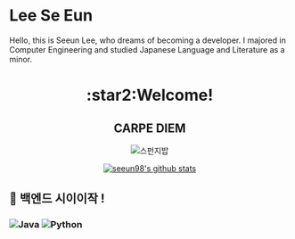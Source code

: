 # Lee Se Eun 
<!--
[![N|Solid](https://cldup.com/dTxpPi9lDf.thumb.png)](https://nodesource.com/products/nsolid)

[![Build Status](https://travis-ci.org/joemccann/dillinger.svg?branch=master)](https://travis-ci.org/joemccann/dillinger)

<img src="https://img.shields.io/badge/쓰고자하는_텍스트-컬러코드?style=flat-square&logo=simpleicons에서_아이콘이름&logoColor=white"/></a>&nbsp 
-->
<!-- <a href="버튼을 눌렀을 때 이동할 링크" target="_blank"><img src="https://img.shields.io/badge/뱃지레이블-배경색?style=뱃지모양&logo=로고&logoColor=로고색상"/></a> -->
<!--<a href="https://www.notion.so/a4a726ca64eb497fb06c8306f47aa919?v=f427ab2b950a4d5fb58cd2e9a8a25c83" target="_blank"><img src="https://img.shields.io/badge/notion-purple?style=for-the-badge&logo=appveyor&logo=로고&logoColor=로고색상"/></a> 
<a href="https://www.instagram.com/bono_codingbook/" target="_blank"><img src="https://img.shields.io/badge/Instagram-blue?style=for-the-badge&logo=appveyor&logo=로고&logoColor=로고색상"/></a></div> -->


Hello, this is Seeun Lee, who dreams of becoming a developer. 
I majored in Computer Engineering and studied Japanese Language and Literature as a minor.


<div align=center>
<h1>:star2:Welcome!</h1>


<h2 align=center>CARPE DIEM </h2>


![스펀지밥](https://user-images.githubusercontent.com/56140032/151123566-82fb10f2-0e53-4dc1-9082-451038372baf.gif)

[![seeun98's github stats](https://github-readme-stats.vercel.app/api/top-langs/?username=seeun98&show_icons=true&hide_border=true&title_color=004386&icon_color=004386&layout=compact)](https://github.com/seeun98)


<!--


**seeun98/seeun98** is a ✨ _special_ ✨ repository because its `README.md` (this file) appears on your GitHub profile.

Here are some ideas to get you started:
- 🌱 I’m currently learning ...
- 🔭 I’m currently working on ...
- 🌱 I’m currently learning ...
- 👯 I’m looking to collaborate on ...
- 🤔 I’m looking for help with ...
- 💬 Ask me about ...
- 📫 How to reach me: ...
- 😄 Pronouns: ...
- ⚡ Fun fact: ...
-->

<div align=left>
   <h2> 🌱 백엔드 시이이작 !</h2>
   <h3><img alt="Java" src ="https://img.shields.io/badge/Java-yellow.svg?&style=for-the-badge&logo=Java&logoColor=black"/>
      <img alt="Python" src ="https://img.shields.io/badge/Python-skyblue.svg?&style=for-the-badge&logo=Python&logoColor=purple"/></h3>
</div>
<!--
<div align=left>
   <h2> 💬 SNS List </h2>
   <h3><a href="https://www.notion.so/Engineering-Wiki-06c62d851fb14a84a37bc1133218e2b9" target="_blank"><img src="https://img.shields.io/badge/NOTION-green?     style=flat-square&logo=이미지 이름&logoColor=white"/></a></h3>
</div>-->
